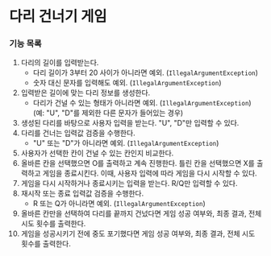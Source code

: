 # 다리 건너기 게임

### 기능 목록

1. 다리의 길이를 입력받는다.
    - 다리 길이가 3부터 20 사이가 아니라면 예외. (`IllegalArgumentException`)
    - 숫자 대신 문자를 입력해도 예외. (`IllegalArgumentException`)
2. 입력받은 길이에 맞는 다리 정보를 생성한다.
    - 다리가 건널 수 있는 형태가 아니라면 예외. (`IllegalArgumentException`)
      (예: "U", "D"를 제외한 다른 문자가 들어있는 경우)
3. 생성된 다리를 바탕으로 사용자 입력을 받는다. "U", "D"만 입력할 수 있다.
4. 다리를 건너는 입력값 검증을 수행한다.
    - "U" 또는 "D"가 아니라면 예외. (`IllegalArgumentException`)
5. 사용자가 선택한 칸이 건널 수 있는 칸인지 비교한다.
6. 올바른 칸을 선택했으면 O를 출력하고 계속 진행한다.
   틀린 칸을 선택했으면 X를 출력하고 게임을 종료시킨다.
   이때, 사용자 입력에 따라 게임을 다시 시작할 수 있다.
7. 게임을 다시 시작하거나 종료시키는 입력을 받는다. R/Q만 입력할 수 있다.
8. 재시작 또는 종료 입력값 검증을 수행한다.
    - R 또는 Q가 아니라면 예외. (`IllegalArgumentException`)
9. 올바른 칸만을 선택하여 다리를 끝까지 건넜다면 게임 성공 여부와, 최종 결과,
   전체 시도 횟수를 출력한다.
10. 게임을 성공시키기 전에 중도 포기했다면 게임 성공 여부와, 최종 결과,
    전체 시도 횟수를 출력한다.